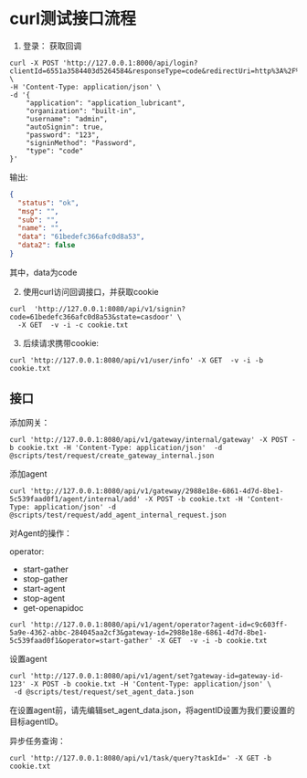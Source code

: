 # curl测试接口流程

1. 登录： 获取回调
```shell
curl -X POST 'http://127.0.0.1:8000/api/login?clientId=6551a3584403d5264584&responseType=code&redirectUri=http%3A%2F%2F127.0.0.1%3A8080%2Fapi%2Fv1%2Fsignin&type=code&scope=read&state=casdoor&nonce=&code_challenge_method=&code_challenge=' \
-H 'Content-Type: application/json' \
-d '{
    "application": "application_lubricant",
    "organization": "built-in",
    "username": "admin",
    "autoSignin": true,
    "password": "123",
    "signinMethod": "Password",
    "type": "code"
}'
```

输出:
```json
{
  "status": "ok",
  "msg": "",
  "sub": "",
  "name": "",
  "data": "61bedefc366afc0d8a53",
  "data2": false
}
```
其中，data为code

2. 使用curl访问回调接口，并获取cookie
```shell
curl  'http://127.0.0.1:8080/api/v1/signin?code=61bedefc366afc0d8a53&state=casdoor' \
  -X GET  -v -i -c cookie.txt
```

3. 后续请求携带cookie:
```shell
curl 'http://127.0.0.1:8080/api/v1/user/info' -X GET  -v -i -b cookie.txt
```


## 接口

添加网关：
```shell
curl 'http://127.0.0.1:8080/api/v1/gateway/internal/gateway' -X POST -b cookie.txt -H 'Content-Type: application/json'  -d @scripts/test/request/create_gateway_internal.json
```

添加agent
```shell
curl 'http://127.0.0.1:8080/api/v1/gateway/2988e18e-6861-4d7d-8be1-5c539faad0f1/agent/internal/add' -X POST -b cookie.txt -H 'Content-Type: application/json' -d @scripts/test/request/add_agent_internal_request.json
```

对Agent的操作：

operator:

- start-gather
- stop-gather
- start-agent
- stop-agent
- get-openapidoc

```shell
curl 'http://127.0.0.1:8080/api/v1/agent/operator?agent-id=c9c603ff-5a9e-4362-abbc-284045aa2cf3&gateway-id=2988e18e-6861-4d7d-8be1-5c539faad0f1&operator=start-gather' -X GET  -v -i -b cookie.txt
```

设置agent

```shell
curl 'http://127.0.0.1:8080/api/v1/agent/set?gateway-id=gateway-id-123' -X POST -b cookie.txt -H 'Content-Type: application/json' \
 -d @scripts/test/request/set_agent_data.json
```

在设置agent前，请先编辑set_agent_data.json，将agentID设置为我们要设置的目标agentID。


异步任务查询：

```shell
curl 'http://127.0.0.1:8080/api/v1/task/query?taskId=' -X GET -b cookie.txt
```

